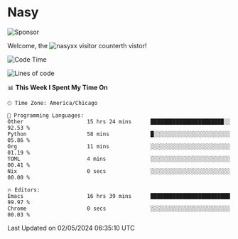 # Nasy

<!--
<p align="center">
<img height="200" src="https://github-readme-stats.vercel.app/api?username=nasyxx&count_private=true&show_icons=true&theme=dracula&include_all_commits=true"/>
<img height="200" src="https://github-readme-stats.vercel.app/api/top-langs/?username=nasyxx&theme=dracula&hide=html,jupyter+notebook&count_private=true&show_icons=true"/>
</p>

  
----------------
-->

![Sponsor](https://img.shields.io/static/v1.svg?label=Sponsor&message=%E2%9D%A4&logo=GitHub&style=flat&color=pink)
 
Welcome, the ![nasyxx visitor counter](https://count.getloli.com/get/@nasyxx?theme=rule34)th vistor!
 
<!--START_SECTION:waka-->
![Code Time](http://img.shields.io/badge/Code%20Time-4%2C425%20hrs%2027%20mins-blue)

![Lines of code](https://img.shields.io/badge/From%20Hello%20World%20I%27ve%20Written-6.3%20million%20lines%20of%20code-blue)

📊 **This Week I Spent My Time On** 

```text
🕑︎ Time Zone: America/Chicago

💬 Programming Languages: 
Other                    15 hrs 24 mins      ███████████████████████░░   92.53 % 
Python                   58 mins             █░░░░░░░░░░░░░░░░░░░░░░░░   05.86 % 
Org                      11 mins             ░░░░░░░░░░░░░░░░░░░░░░░░░   01.19 % 
TOML                     4 mins              ░░░░░░░░░░░░░░░░░░░░░░░░░   00.41 % 
Nix                      0 secs              ░░░░░░░░░░░░░░░░░░░░░░░░░   00.00 % 

🔥 Editors: 
Emacs                    16 hrs 39 mins      █████████████████████████   99.97 % 
Chrome                   0 secs              ░░░░░░░░░░░░░░░░░░░░░░░░░   00.03 % 
```


 Last Updated on 02/05/2024 06:35:10 UTC
<!--END_SECTION:waka-->

<!-- ![visitors](https://visitor-badge.laobi.icu/badge?page_id=nasyxx.nasyxx) -->
